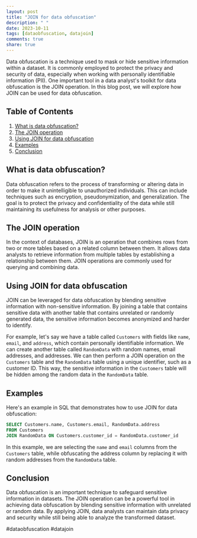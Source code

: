 ```yaml
---
layout: post
title: "JOIN for data obfuscation"
description: " "
date: 2023-10-11
tags: [dataobfuscation, datajoin]
comments: true
share: true
---
```


Data obfuscation is a technique used to mask or hide sensitive information within a dataset. It is commonly employed to protect the privacy and security of data, especially when working with personally identifiable information (PII). One important tool in a data analyst's toolkit for data obfuscation is the JOIN operation. In this blog post, we will explore how JOIN can be used for data obfuscation.

## Table of Contents
1. [What is data obfuscation?](#what-is-data-obfuscation)
2. [The JOIN operation](#the-join-operation)
3. [Using JOIN for data obfuscation](#using-join-for-data-obfuscation)
4. [Examples](#examples)
5. [Conclusion](#conclusion)

## What is data obfuscation?
Data obfuscation refers to the process of transforming or altering data in order to make it unintelligible to unauthorized individuals. This can include techniques such as encryption, pseudonymization, and generalization. The goal is to protect the privacy and confidentiality of the data while still maintaining its usefulness for analysis or other purposes.

## The JOIN operation
In the context of databases, JOIN is an operation that combines rows from two or more tables based on a related column between them. It allows data analysts to retrieve information from multiple tables by establishing a relationship between them. JOIN operations are commonly used for querying and combining data.

## Using JOIN for data obfuscation
JOIN can be leveraged for data obfuscation by blending sensitive information with non-sensitive information. By joining a table that contains sensitive data with another table that contains unrelated or randomly generated data, the sensitive information becomes anonymized and harder to identify.

For example, let's say we have a table called `Customers` with fields like `name`, `email`, and `address`, which contain personally identifiable information. We can create another table called `RandomData` with random names, email addresses, and addresses. We can then perform a JOIN operation on the `Customers` table and the `RandomData` table using a unique identifier, such as a customer ID. This way, the sensitive information in the `Customers` table will be hidden among the random data in the `RandomData` table.

## Examples
Here's an example in SQL that demonstrates how to use JOIN for data obfuscation:

```sql
SELECT Customers.name, Customers.email, RandomData.address
FROM Customers
JOIN RandomData ON Customers.customer_id = RandomData.customer_id
```

In this example, we are selecting the `name` and `email` columns from the `Customers` table, while obfuscating the address column by replacing it with random addresses from the `RandomData` table.

## Conclusion
Data obfuscation is an important technique to safeguard sensitive information in datasets. The JOIN operation can be a powerful tool in achieving data obfuscation by blending sensitive information with unrelated or random data. By applying JOIN, data analysts can maintain data privacy and security while still being able to analyze the transformed dataset.

#dataobfuscation #datajoin